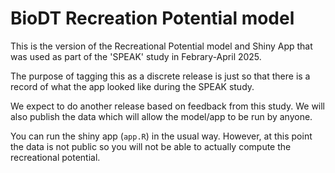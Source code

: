 # BioDT Recreation Potential model

This is the version of the Recreational Potential model and Shiny App that was used as part of the 'SPEAK' study in Febrary-April 2025.

The purpose of tagging this as a discrete release is just so that there is a record of what the app looked like during the SPEAK study. 

We expect to do another release based on feedback from this study. We will also publish the data which will allow the model/app to be run by anyone.

You can run the shiny app (`app.R`) in the usual way. However, at this point the data is not public so you will not be able to actually compute the recreational potential.
